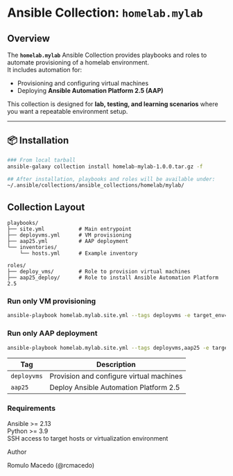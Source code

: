 # Ansible Collection: `homelab.mylab`

##  Overview
The **`homelab.mylab`** Ansible Collection provides playbooks and roles to automate provisioning of a homelab environment.  
It includes automation for:  

- Provisioning and configuring virtual machines  
- Deploying **Ansible Automation Platform 2.5 (AAP)**  

This collection is designed for **lab, testing, and learning scenarios** where you want a repeatable environment setup.

---

## 📦 Installation

```bash
### From local tarball
ansible-galaxy collection install homelab-mylab-1.0.0.tar.gz -f

## After installation, playbooks and roles will be available under:
~/.ansible/collections/ansible_collections/homelab/mylab/
```
## Collection Layout

```text
playbooks/
├── site.yml           # Main entrypoint  
├── deployvms.yml      # VM provisioning  
├── aap25.yml          # AAP deployment  
└── inventories/  
    └── hosts.yml      # Example inventory  

roles/
├── deploy_vms/        # Role to provision virtual machines  
├── aap25_deploy/      # Role to install Ansible Automation Platform 2.5  
```

### Run only VM provisioning
```bash
ansible-playbook homelab.mylab.site.yml --tags deployvms -e target_env=aap
```
### Run only AAP deployment
```bash
ansible-playbook homelab.mylab.site.yml --tags deployvms,aap25 -e target_env=aap
```

| Tag         | Description                              |
| ----------- | ---------------------------------------- |
| `deployvms` | Provision and configure virtual machines |
| `aap25`     | Deploy Ansible Automation Platform 2.5   |


### Requirements

Ansible >= 2.13  
Python >= 3.9  
SSH access to target hosts or virtualization environment

Author

Romulo Macedo (@rcmacedo)
